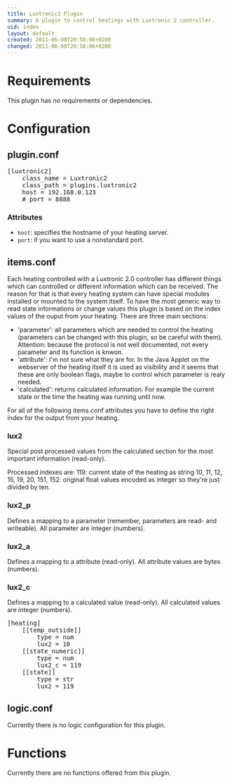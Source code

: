 ```yaml
---
title: Luxtronic2 Plugin
summary: A plugin to control heatings with Luxtronic 2 controller.
uid: index
layout: default
created: 2011-06-08T20:58:06+0200
changed: 2011-06-08T20:58:06+0200
---
```


# Requirements
This plugin has no requirements or dependencies.

# Configuration

## plugin.conf
<pre>
[luxtronic2]
    class_name = Luxtronic2
    class_path = plugins.luxtronic2
    host = 192.168.0.123
    # port = 8888
</pre>

### Attributes
  * `host`: specifies the hostname of your heating server.
  * `port`: if you want to use a nonstandard port.

## items.conf

Each heating controlled with a Luxtronic 2.0 controller has different things which can controlled or different information which can be received. 
The reason for that is that every heating system can have special modules installed or mounted to the system itself.
To have the most generic way to read state informations or change values this plugin is based on the index values of the ouput from your heating.
There are three main sections:
  * 'parameter': all parameters which are needed to control the heating (parameters can be changed with this plugin, so be careful with them). Attention: because the protocol is not well documented, not every parameter and its function is knwon.
  * 'attribute': I'm not sure what they are for. In the Java Applet on the webserver of the heating itself it is used as visibility and it seems that these are only boolean flags, maybe to control which parameter is realy needed.
  * 'calculated': returns calculated information. For example the current state or the time the heating was running until now.

For all of the following items.conf attributes you have to define the right index for the output from your heating.

### lux2
Special post processed values from the calculated section for the most important information (read-only).

Processed indexes are:
119: current state of the heating as string
10, 11, 12, 15, 19, 20, 151, 152: original float values encoded as integer so they're just divided by ten.

### lux2_p
Defines a mapping to a parameter (remember, parameters are read- and writeable). All parameter are integer (numbers).

### lux2_a
Defines a mapping to a attribute (read-only). All attribute values are bytes (numbers).

### lux2_c
Defines a mapping to a calculated value (read-only). All calculated values are integer (numbers).

<pre>
[heating]
    [[temp_outside]]
        type = num
        lux2 = 10
    [[state_numeric]]
        type = num
        lux2_c = 119
    [[state]]
        type = str
        lux2 = 119
</pre>

## logic.conf

Currently there is no logic configuration for this plugin.

# Functions

Currently there are no functions offered from this plugin.


